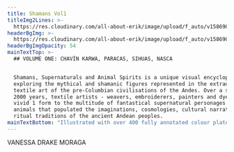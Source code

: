 ```yaml
---
title: Shamans Vol1
titleImg2Lines: >-
  https://res.cloudinary.com/all-about-erik/image/upload/f_auto/v1586900042/Publications/4.%20Shamans%20Vol1%20and%20Vol2/title-shamans-white-2lines_ow7pfq.png
headerBgImg: >-
  https://res.cloudinary.com/all-about-erik/image/upload/f_auto/v1586900043/Publications/4.%20Shamans%20Vol1%20and%20Vol2/banner-Vol1-p22_qckbtb.jpg
headerBgImgOpacity: 54
mainTextTop: >-
  ## VOLUME ONE: CHAVÍN KARWA, PARACAS, SIHUAS, NASCA


  Shamans, Supernaturals and Animal Spirits is a unique visual encyclopaedia
  exploring the mythical and shamanic figures represented in the extraordinary
  textile art of the pre-Columbian civilisations of the Andes. Over a span of
  2000 years, textile artists - weavers, embroiderers, painters and dyers - gave
  vivid 1 form to the multitude of fantastical supernatural personages and
  animals that populated the imaginations, cosmologies, cultural narratives, and
  ritual traditions of the ancient Andean peoples.
mainTextBottom: "Illustrated with over 400 fully annotated colour plates, the 2 volume set traces the aesthetic and symbolic evolution of this visionary iconography. The images of otherworldly divinities, ancestral icons, warlords, warriors, surreal beings and animal archetypes conceived by the Chavin, Paracas, Wari, Chimú, Inka and other major cultures (from 500 BC - AD 1530) were depicted with intricate detail and superb colour. Costumed ritualists, trancing shamans, shapeshifters, and animals with symbolic characteristics and powers (such as jaguars, hawks, killer whales, and snakes) express the core notion of spiritual metamorphosis that shaped ancient Andean religious cults dedicated to oracles, hallucinogenic rituals, ancestral veneration, and reverence for the forces embodied in celestial bodies and the sacred landscapes of the coastal deserts, mountain peaks and tropical forests. \r\n\n2 volumes, with 438 full-colour plates, 308 extended captions, select bibliography, map and timeline."
---
```

VANESSA DRAKE MORAGA
